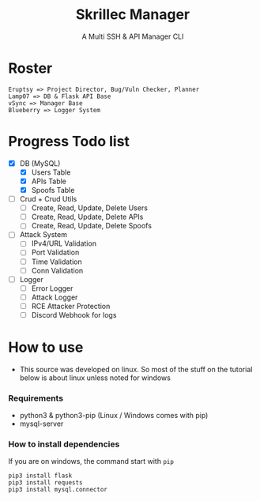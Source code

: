 <div align="center">
<h1>Skrillec Manager</h1>
</div>

<div align="center">
<p>A Multi SSH & API Manager CLI</p>
</div>

# Roster
```
Eruptsy => Project Director, Bug/Vuln Checker, Planner
Lamp07 => DB & Flask API Base
vSync => Manager Base
Blueberry => Logger System
```

# Progress Todo list
- [X] DB (MySQL)
    - [X] Users Table
    - [X] APIs Table
    - [X] Spoofs Table
- [ ] Crud + Crud Utils
    - [ ] Create, Read, Update, Delete Users
    - [ ] Create, Read, Update, Delete APIs
    - [ ] Create, Read, Update, Delete Spoofs
- [ ] Attack System
    - [ ] IPv4/URL Validation
    - [ ] Port Validation
    - [ ] Time Validation
    - [ ] Conn Validation
- [ ] Logger
    - [ ] Error Logger
    - [ ] Attack Logger
    - [ ] RCE Attacker Protection
    - [ ] Discord Webhook for logs

# How to use
* This source was developed on linux. So most of the stuff on the tutorial below is about linux unless noted for windows
### Requirements 

* python3 & python3-pip (Linux / Windows comes with pip)
* mysql-server

### How to install dependencies 
If you are on windows, the command start with `pip`
```
pip3 install flask
pip3 install requests
pip3 install mysql.connector
```
